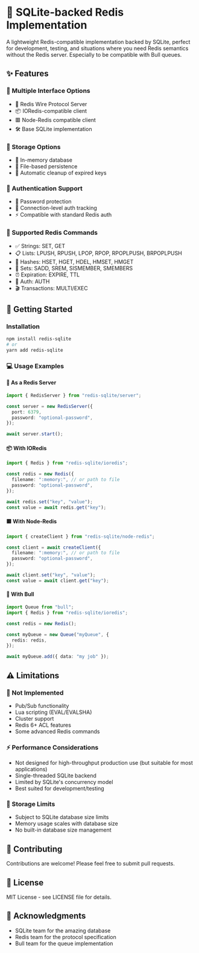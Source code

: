 # 🚀 SQLite-backed Redis Implementation

A lightweight Redis-compatible implementation backed by SQLite, perfect for development, testing, and situations where you need Redis semantics without the Redis server. Especially to be compatible with Bull queues.

## ✨ Features

### 🔄 Multiple Interface Options

- 🔌 Redis Wire Protocol Server
- 📦 IORedis-compatible client
- 🟥 Node-Redis compatible client
- 🛠️ Base SQLite implementation

### 💾 Storage Options

- 🧠 In-memory database
- 📁 File-based persistence
- 🔄 Automatic cleanup of expired keys

### 🔐 Authentication Support

- 🔑 Password protection
- 🚫 Connection-level auth tracking
- ⚡ Compatible with standard Redis auth

### 📝 Supported Redis Commands

- ✅ Strings: SET, GET
- 📋 Lists: LPUSH, RPUSH, LPOP, RPOP, RPOPLPUSH, BRPOPLPUSH
- 📑 Hashes: HSET, HGET, HDEL, HMSET, HMGET
- 🎯 Sets: SADD, SREM, SISMEMBER, SMEMBERS
- ⏰ Expiration: EXPIRE, TTL
- 🔐 Auth: AUTH
- 🎬 Transactions: MULTI/EXEC

## 🚀 Getting Started

### Installation

```bash
npm install redis-sqlite
# or
yarn add redis-sqlite
```

### 💻 Usage Examples

#### 🔌 As a Redis Server

```typescript
import { RedisServer } from "redis-sqlite/server";

const server = new RedisServer({
  port: 6379,
  password: "optional-password",
});

await server.start();
```

#### 📦 With IORedis

```typescript
import { Redis } from "redis-sqlite/ioredis";

const redis = new Redis({
  filename: ":memory:", // or path to file
  password: "optional-password",
});

await redis.set("key", "value");
const value = await redis.get("key");
```

#### 🟥 With Node-Redis

```typescript
import { createClient } from "redis-sqlite/node-redis";

const client = await createClient({
  filename: ":memory:", // or path to file
  password: "optional-password",
});

await client.set("key", "value");
const value = await client.get("key");
```

#### 🎯 With Bull

```typescript
import Queue from "bull";
import { Redis } from "redis-sqlite/ioredis";

const redis = new Redis();

const myQueue = new Queue("myQueue", {
  redis: redis,
});

await myQueue.add({ data: "my job" });
```

## ⚠️ Limitations

### 🚫 Not Implemented

- Pub/Sub functionality
- Lua scripting (EVAL/EVALSHA)
- Cluster support
- Redis 6+ ACL features
- Some advanced Redis commands

### ⚡ Performance Considerations

- Not designed for high-throughput production use (but suitable for most applications)
- Single-threaded SQLite backend
- Limited by SQLite's concurrency model
- Best suited for development/testing

### 💾 Storage Limits

- Subject to SQLite database size limits
- Memory usage scales with database size
- No built-in database size management

## 🤝 Contributing

Contributions are welcome! Please feel free to submit pull requests.

## 📝 License

MIT License - see LICENSE file for details.

## 🙏 Acknowledgments

- SQLite team for the amazing database
- Redis team for the protocol specification
- Bull team for the queue implementation
